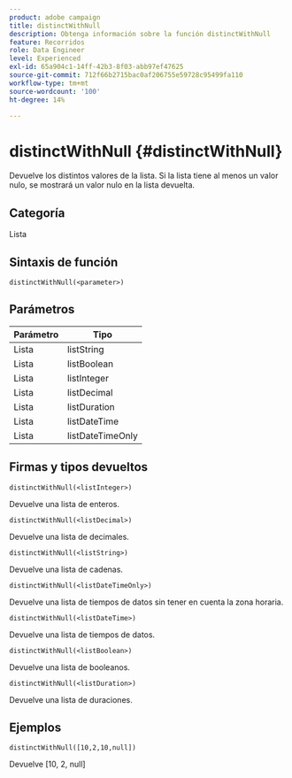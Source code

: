 ```yaml
---
product: adobe campaign
title: distinctWithNull
description: Obtenga información sobre la función distinctWithNull
feature: Recorridos
role: Data Engineer
level: Experienced
exl-id: 65a904c1-14ff-42b3-8f03-abb97ef47625
source-git-commit: 712f66b2715bac0af206755e59728c95499fa110
workflow-type: tm+mt
source-wordcount: '100'
ht-degree: 14%

---
```


# distinctWithNull {#distinctWithNull}

Devuelve los distintos valores de la lista. Si la lista tiene al menos un valor nulo, se mostrará un valor nulo en la lista devuelta.

## Categoría

Lista

## Sintaxis de función

`distinctWithNull(<parameter>)`

## Parámetros

| Parámetro | Tipo |
|-----------|------------------|
| Lista | listString |
| Lista | listBoolean |
| Lista | listInteger |
| Lista | listDecimal |
| Lista | listDuration |
| Lista | listDateTime |
| Lista | listDateTimeOnly |

## Firmas y tipos devueltos

`distinctWithNull(<listInteger>)`

Devuelve una lista de enteros.

`distinctWithNull(<listDecimal>)`

Devuelve una lista de decimales.

`distinctWithNull(<listString>)`

Devuelve una lista de cadenas.

`distinctWithNull(<listDateTimeOnly>)`

Devuelve una lista de tiempos de datos sin tener en cuenta la zona horaria.

`distinctWithNull(<listDateTime>)`

Devuelve una lista de tiempos de datos.

`distinctWithNull(<listBoolean>)`

Devuelve una lista de booleanos.

`distinctWithNull(<listDuration>)`

Devuelve una lista de duraciones.

## Ejemplos

`distinctWithNull([10,2,10,null])`

Devuelve [10, 2, null]
